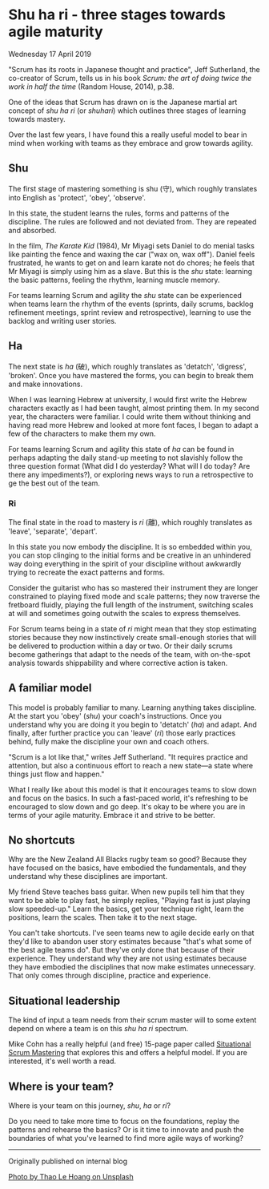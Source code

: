 # Shu ha ri - three stages towards agile maturity

Wednesday 17 April 2019

"Scrum has its roots in Japanese thought and practice", Jeff Sutherland, the co-creator of Scrum, tells us in his book _Scrum: the art of doing twice the work in half the time_ (Random House, 2014), p.38.

One of the ideas that Scrum has drawn on is the Japanese martial art concept of _shu ha ri_ (or _shuhari_) which outlines three stages of learning towards mastery.

Over the last few years, I have found this a really useful model to bear in mind when working with teams as they embrace and grow towards agility.


## Shu

The first stage of mastering something is shu (守), which roughly translates into English as 'protect', 'obey', 'observe'.

In this state, the student learns the rules, forms and patterns of the discipline. The rules are followed and not deviated from. They are repeated and absorbed.

In the film, _The Karate Kid_ (1984), Mr Miyagi sets Daniel to do menial tasks like painting the fence and waxing the car ("wax on, wax off"). Daniel feels frustrated, he wants to get on and learn karate not do chores; he feels that Mr Miyagi is simply using him as a slave. But this is the _shu_ state: learning the basic patterns, feeling the rhythm, learning muscle memory.

For teams learning Scrum and agility the _shu_ state can be experienced when teams learn the rhythm of the events (sprints, daily scrums, backlog refinement meetings, sprint review and retrospective), learning to use the backlog and writing user stories.


## Ha

The next state is _ha_ (破), which roughly translates as 'detatch', 'digress', 'broken'. Once you have mastered the forms, you can begin to break them and make innovations.

When I was learning Hebrew at university, I would first write the Hebrew characters exactly as I had been taught, almost printing them. In my second year, the characters were familiar. I could write them without thinking and having read more Hebrew and looked at more font faces, I began to adapt a few of the characters to make them my own.

For teams learning Scrum and agility this state of _ha_ can be found in perhaps adapting the daily stand-up meeting to not slavishly follow the three question format (What did I do yesterday? What will I do today? Are there any impediments?), or exploring news ways to run a retrospective to ge the best out of the team.


### Ri

The final state in the road to mastery is _ri_ (離), which roughly translates as 'leave', 'separate', 'depart'.

In this state you now embody the discipline. It is so embedded within you, you can stop clinging to the initial forms and be creative in an unhindered way doing everything in the spirit of your discipline without awkwardly trying to recreate the exact patterns and forms.

Consider the guitarist who has so mastered their instrument they are longer constrained to playing fixed mode and scale patterns; they now traverse the fretboard fluidly, playing the full length of the instrument, switching scales at will and sometimes going outwith the scales to express themselves.

For Scrum teams being in a state of _ri_ might mean that they stop estimating stories because they now instinctively create small-enough stories that will be delivered to production within a day or two. Or their daily scrums become gatherings that adapt to the needs of the team, with on-the-spot analysis towards shippability and where corrective action is taken.


## A familiar model

This model is probably familiar to many. Learning anything takes discipline. At the start you 'obey' (_shu_) your coach's instructions. Once you understand why you are doing it you begin to 'detatch' (_ha_) and adapt. And finally, after further practice you can 'leave' (_ri_) those early practices behind, fully make the discipline your own and coach others.

"Scrum is a lot like that," writes Jeff Sutherland. "It requires practice and attention, but also a continuous effort to reach a new state—a state where things just flow and happen."

What I really like about this model is that it encourages teams to slow down and focus on the basics. In such a fast-paced world, it's refreshing to be encouraged to slow down and go deep. It's okay to be where you are in terms of your agile maturity. Embrace it and strive to be better.


## No shortcuts

Why are the New Zealand All Blacks rugby team so good? Because they have focused on the basics, have embodied the fundamentals, and they understand why these disciplines are important.

My friend Steve teaches bass guitar. When new pupils tell him that they want to be able to play fast, he simply replies, "Playing fast is just playing slow speeded-up." Learn the basics, get your technique right, learn the positions, learn the scales. Then take it to the next stage.

You can't take shortcuts. I've seen teams new to agile decide early on that they'd like to abandon user story estimates because "that's what some of the best agile teams do". But they've only done that because of their experience. They understand why they are not using estimates because they have embodied the disciplines that now make estimates unnecessary. That only comes through discipline, practice and experience.


## Situational leadership

The kind of input a team needs from their scrum master will to some extent depend on where a team is on this _shu ha ri_ spectrum.

Mike Cohn has a really helpful (and free) 15-page paper called [Situational Scrum Mastering](https://www.mountaingoatsoftware.com/blog/eight-tips-to-become-the-scrum-master-your-team-needs) that explores this and offers a helpful model. If you are interested, it's well worth a read.


## Where is your team?

Where is your team on this journey, _shu_, _ha_ or _ri_?

Do you need to take more time to focus on the foundations, replay the patterns and rehearse the basics? Or is it time to innovate and push the boundaries of what you've learned to find more agile ways of working?

---

Originally published on internal blog

[Photo by Thao Le Hoang on Unsplash](https://unsplash.com/photos/yYSY93clr4w)

